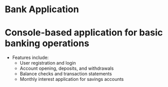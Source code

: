 # Bank Application

# Console-based application for basic banking operations
- Features include:
  - User registration and login
  - Account opening, deposits, and withdrawals
  - Balance checks and transaction statements
  - Monthly interest application for savings accounts
